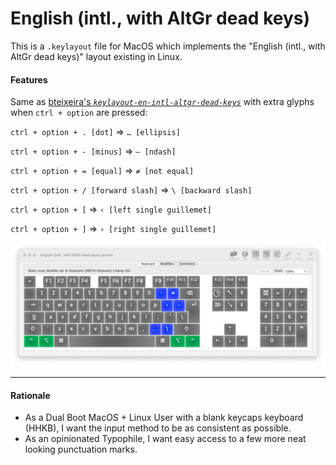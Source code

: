 # English (intl., with AltGr dead keys)
This is a `.keylayout` file for MacOS which implements the "English (intl., with AltGr dead keys)" layout existing in Linux.

#### Features

Same as  [bteixeira's *`keylayout-en-intl-altgr-dead-keys`*](https://github.com/bteixeira/keylayout-en-intl-altgr-dead-keys) with extra glyphs when `ctrl + option` are pressed:

`ctrl + option + . [dot]` => `… [ellipsis]`

`ctrl + option + - [minus]` => `– [ndash]`

`ctrl + option + = [equal]` => `≠ [not equal]`

`ctrl + option + / [forward slash]` => `\ [backward slash]`

`ctrl + option + [` => `‹ [left single guillemet]`

`ctrl + option + ]` => `› [right single guillemet]`


![Extra Features](extras.png)

***

#### Rationale

* As a Dual Boot MacOS + Linux User with a blank keycaps keyboard (HHKB), I want the input method to be as consistent as possible.
* As an opinionated Typophile, I want easy access to a few more neat looking punctuation marks.
